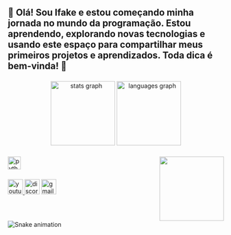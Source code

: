 <h2 align="left">👋 Olá! Sou Ifake e estou começando minha jornada no mundo da programação. Estou aprendendo, explorando novas tecnologias e usando este espaço para compartilhar meus primeiros projetos e aprendizados. Toda dica é bem-vinda! 🚀


###

<div align="center">
  <img src="https://github-readme-stats.vercel.app/api?username=Ifake257&hide_title=false&hide_rank=false&show_icons=false&include_all_commits=true&count_private=true&disable_animations=false&theme=blue&locale=en&hide_border=false" height="150" alt="stats graph"  />
  <img src="https://github-readme-stats.vercel.app/api/top-langs?username=Ifake257&locale=en&hide_title=false&layout=compact&card_width=320&langs_count=5&theme=blue&hide_border=false" height="150" alt="languages graph"  />
</div>



###

<img align="right" height="150" src="https://media1.giphy.com/media/v1.Y2lkPTc5MGI3NjExOXE4ampwM3AwZHkycmtlcjBrYnoxZTN6cW9tdWdkenRkZGlidTl0cyZlcD12MV9pbnRlcm5hbF9naWZfYnlfaWQmY3Q9Zw/WUDGo9jYZzVt3DExhi/giphy.gif"  />

###

<div align="left">
  <img src="https://cdn.jsdelivr.net/gh/devicons/devicon/icons/python/python-original.svg" height="30" alt="python logo"  />
</div>

###

<div align="left">
  <a href="https://www.youtube.com/@BrayanXP007" target="_blank">
    <img src="https://img.shields.io/static/v1?message=Youtube&logo=youtube&label=&color=FF0000&logoColor=white&labelColor=&style=for-the-badge" height="35" alt="youtube logo"  />
  </a>
  <img src="https://img.shields.io/static/v1?message=Ifake3878&logo=discord&label=&color=7289DA&logoColor=white&labelColor=&style=for-the-badge" height="35" alt="discord logo"  />
  <a href="https://mail.google.com/mail/u/1/#inbox" target="_blank">
    <img src="https://img.shields.io/static/v1?message=Gmail&logo=gmail&label=&color=D14836&logoColor=white&labelColor=&style=for-the-badge" height="35" alt="gmail logo"  />
  </a>
</div>

###

<br clear="both">

<img src="https://raw.githubusercontent.com/Ifake257/Ifake257/output/snake.svg" alt="Snake animation" />

###
